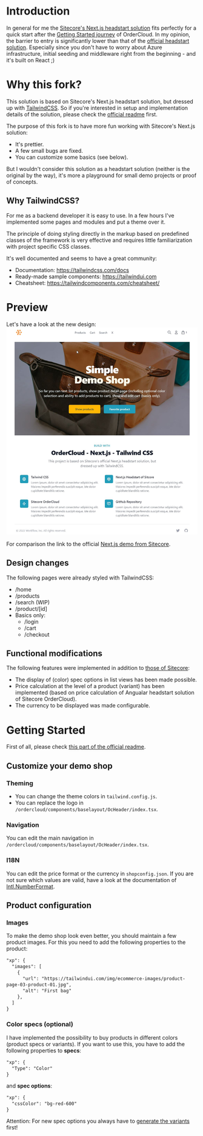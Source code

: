 # Introduction
In general for me the [Sitecore's Next.js headstart solution](https://github.com/ordercloud-api/headstart-nextjs) fits perfectly for a quick start after the [Getting Started journey](https://ordercloud.io/learn/getting-started/welcome-to-ordercloud) of OrderCloud. In my opinion, the barrier to entry is significantly lower than that of the [official headstart solution](https://github.com/ordercloud-api/headstart). Especially since you don't have to worry about Azure infrastructure, initial seeding and middleware right from the beginning - and it's built on React ;)


# Why this fork?
This solution is based on Sitecore's Next.js headstart solution, but dressed up with [TailwindCSS](https://tailwindcss.com). So if you're interested in setup and implementation details of the solution, please check the [official readme](https://github.com/ordercloud-api/headstart-nextjs) first.

The purpose of this fork is to have more fun working with Sitecore's Next.js solution:
* It's prettier.
* A few small bugs are fixed.
* You can customize some basics (see below).

But I wouldn't consider this solution as a headstart solution (neither is the original by the way), it's more a playground for small demo projects or proof of concepts.

## Why TailwindCSS?
For me as a backend developer it is easy to use. In a few hours I've implemented some pages and modules and put a theme over it.

The principle of doing styling directly in the markup based on predefined classes of the framework is very effective and requires little familiarization with project specific CSS classes. 

It's well documented and seems to have a great community:
* Documentation: https://tailwindcss.com/docs
* Ready-made sample components: https://tailwindui.com
* Cheatsheet: https://tailwindcomponents.com/cheatsheet/

# Preview
Let's have a look at the new design:
![Preview](SitecoreOrderCloud-TailwindCSS.jpg)

For comparison the link to the official [Next.js demo from Sitecore](https://github.com/ordercloud-api/headstart-nextjs#demo
).

## Design changes
The following pages were already styled with TailwindCSS:
* /home
* /products
* /search (WIP)
* /product/[id]
* Basics only: 
  * /login
  * /cart
  * /checkout

## Functional modifications
The following features were implemented in addition to [those of Sitecore](https://github.com/ordercloud-api/headstart-nextjs#currently-complete-or-partially-complete-features):
* The display of (color) spec options in list views has been made possible. 
* Price calculation at the level of a product (variant) has been implemented (based on price calculation of Angualar headstart solution of Sitecore OrderCloud). 
* The currency to be displayed was made configurable.

# Getting Started
First of all, please check [this part of the official readme](https://github.com/ordercloud-api/headstart-nextjs#getting-started).

## Customize your demo shop
### Theming
* You can change the theme colors in `tailwind.config.js`.
* You can replace the logo in `/ordercloud/components/baselayout/OcHeader/index.tsx`.

### Navigation
You can edit the main navigation in `/ordercloud/components/baselayout/OcHeader/index.tsx`.

### I18N
You can edit the price format or the currency in `shopconfig.json`. 
If you are not sure which values are valid, have a look at the documentation of [Intl.NumberFormat](https://developer.mozilla.org/de/docs/Web/JavaScript/Reference/Global_Objects/Intl/NumberFormat#parameter).

## Product configuration
### Images
To make the demo shop look even better, you should maintain a few product images. For this you need to add the following properties to the product:
```
"xp": {
  "images": [
    {
      "url": "https://tailwindui.com/img/ecommerce-images/product-page-03-product-01.jpg",
      "alt": "First bag"
    },
  ]
}
```

### Color specs (optional)
I have implemented the possibility to buy products in different colors (product specs or variants). If you want to use this, you have to add the following properties to **specs**:
```
"xp": {
  "Type": "Color"
}
```
and **spec options**:
```
"xp": {
  "cssColor": "bg-red-600"
}
```

Attention: For new spec options you always have to [generate the variants](https://ordercloud.io/api-reference/product-catalogs/products/generate-variants) first!

